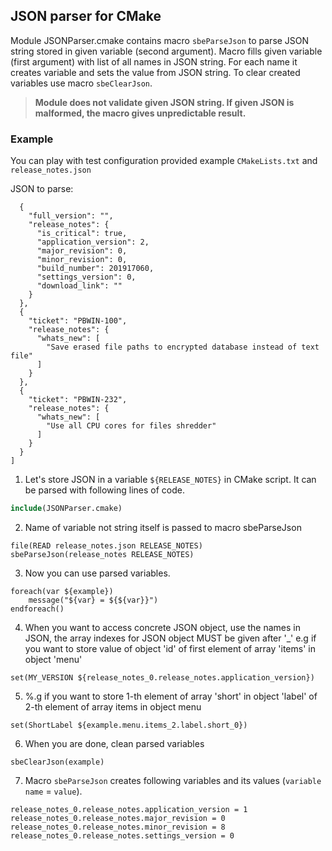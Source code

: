 ## JSON parser for CMake

Module JSONParser.cmake contains macro `sbeParseJson` to parse JSON string stored in given variable (second argument). 
Macro fills given variable (first argument) with list of all names in JSON string. For each name it creates variable and sets the value from JSON string.
To clear created variables use macro `sbeClearJson`.

> **Module does not validate given JSON string. If given JSON is malformed, the macro gives unpredictable result.**

### Example

You can play with test configuration provided example `CMakeLists.txt` and `release_notes.json`

JSON to parse:
``` [
  {
    "full_version": "",
    "release_notes": {
      "is_critical": true,
      "application_version": 2,
      "major_revision": 0,
      "minor_revision": 0,
      "build_number": 201917060,
      "settings_version": 0,
      "download_link": ""
    }
  },
  {
    "ticket": "PBWIN-100",
    "release_notes": {
      "whats_new": [
        "Save erased file paths to encrypted database instead of text file"
      ]
    }
  },
  {
    "ticket": "PBWIN-232",
    "release_notes": {
      "whats_new": [
        "Use all CPU cores for files shredder"
      ]
    }
  }
]
```

1. Let's store JSON in a variable `${RELEASE_NOTES}` in CMake script. It can be parsed with following lines of code.
``` cmake
include(JSONParser.cmake)
```

2. Name of variable not string itself is passed to macro sbeParseJson

```
file(READ release_notes.json RELEASE_NOTES)
sbeParseJson(release_notes RELEASE_NOTES)
```

3. Now you can use parsed variables.

```
foreach(var ${example})
    message("${var} = ${${var}}")
endforeach()
```

4. When you want to access concrete JSON object, use the names in JSON, the array indexes for JSON object MUST be given after '_'
e.g if you want to store value of object 'id' of first element of array 'items' in object 'menu'
```
set(MY_VERSION ${release_notes_0.release_notes.application_version})
```

5. %.g if you want to store 1-th element of array 'short' in object 'label' of 2-th element of array items in object menu 
```
set(ShortLabel ${example.menu.items_2.label.short_0})
```

6. When you are done, clean parsed variables
```
sbeClearJson(example)
```

7. Macro `sbeParseJson` creates following variables and its values (`variable name` = `value`).
```
release_notes_0.release_notes.application_version = 1
release_notes_0.release_notes.major_revision = 0
release_notes_0.release_notes.minor_revision = 8
release_notes_0.release_notes.settings_version = 0

```

